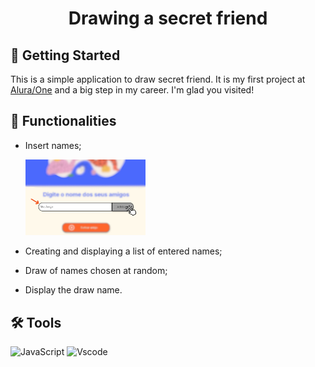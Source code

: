 <h1 align="center"> Drawing a secret friend </h1>

## 💾 Getting Started

This is a simple application to draw secret friend.
It is my first project at [Alura/One](https://www.oracle.com/br/education/oracle-next-education/) and a big step in my career.
I'm glad you visited!

## 💠 Functionalities

- Insert names;
  
  <img src="./assets/captura tela.png" width=40% alt="captura de tela explicativa"/>

- Creating and displaying a list of entered names;
- Draw of names chosen at random;
- Display the draw name.

## 🛠 Tools
![JavaScript](https://img.shields.io/badge/JavaScript-F7DF1E?style=for-the-badge&logo=javascript&logoColor=black)
![Vscode](https://img.shields.io/badge/Vscode-007ACC?style=for-the-badge&logo=visual-studio-code&logoColor=white)


